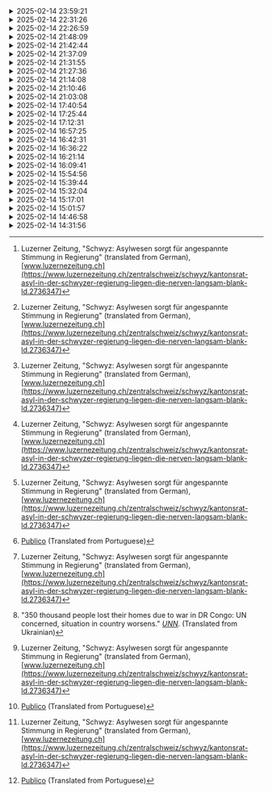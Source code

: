 <details>
<summary>2025-02-14 23:59:21</summary>

# Global Conflicts and Displacement: From Munich to the Congo

## Rising Tensions in Germany as Vehicle Attack Raises Concerns
In a troubling development that underscores the complex intersection of migration and security in Germany, an incident in Munich has sparked renewed debate about extremism and immigration policy. On February 13, 2025, a 24-year-old Afghan man drove a Mini Cooper into a crowd of demonstrating workers, injuring 36 people, including a two-year-old child who remains in critical condition.<br><br>

The incident, which the perpetrator has admitted to, carries apparent religious motivations, with the suspect reportedly shouting "Allahu Akbar" upon arrest. However, prosecutor Gabrielle Tilmann emphasizes that while there's evidence of extremist motivation, there are no links to organized radical networks. Importantly, contrary to initial reports, the attacker was legally residing in Germany and employed as a store clerk, with no prior criminal record.<br><br>

This event occurs against a backdrop of increasing right-wing pressure to restrict migration in Germany. The Christian Democratic Union, led by Friedrich Merz, has proposed controversial measures to limit asylum applications, notably collaborating with the far-right Alternative for Germany party - a concerning development that breaks with Germany's historical "firewall" against far-right political influence.<br><br>

## Crisis Deepens in Eastern DRC as M23 Rebels Force Mass Displacement
In the Democratic Republic of Congo, a humanitarian crisis continues to unfold as the M23 rebel group extends its control in the eastern region. Following their seizure of Goma, which has already resulted in 3,000 deaths, the rebels have now captured the airport outside Bukavu and are threatening the town itself.<br><br>

The situation has become particularly dire for approximately 200,000 civilians at the Bulengo refugee camp near Goma, who have been ordered to evacuate. This forced displacement represents yet another traumatic upheaval for a population that has already endured significant hardship and displacement.<br><br>

The expanding control of M23 rebels in the region poses a severe threat to civilian safety and regional stability, with the potential to create an even larger humanitarian crisis in an already volatile region. The international community's response to this escalating situation remains crucial for the protection of vulnerable populations and the restoration of peace in the area.<br><br>

### Sources:
1. [Proceso](https://www.proceso.com.mx) (translated from Spanish)
2. [Channel 4 News](https://www.channel4.com)

</details>

<details>
<summary>2025-02-14 22:31:26</summary>

# Global Conflicts and Displacement: From Munich to Congo, A Tale of Two Crises

## Religious Extremism Strikes Munich Amid Migration Tensions
In a troubling incident that has intensified Germany's already heated migration debate, an Afghan citizen deliberately drove into a crowd in Munich on February 13, leaving 36 people injured, including a two-year-old child in critical condition. The suspect, initially misidentified as an asylum seeker, was revealed to be a legally employed resident who claimed religious motivation for his actions.<br><br>

The prosecutor's office, led by Gabrielle Tilmann of the Centre for the Fight against Extremism and Terrorism, reported that the suspect admitted to deliberately targeting demonstration participants, citing religious justification. While the incident has been linked to "Islamist" extremism, investigators have found no evidence connecting the perpetrator to organized radical networks.<br><br>

This attack occurs at a critical juncture in German politics, where migration policies are becoming increasingly restrictive. The Christian Democratic Union, led by Friedrich Merz, has proposed measures to severely limit asylum applications, controversially gaining support from the far-right Alternative for Germany party. This political maneuvering represents a concerning shift toward more restrictive immigration policies, potentially undermining Germany's humanitarian commitments and multicultural values.

## Humanitarian Crisis Deepens in Eastern DRC
In a devastating development in the Democratic Republic of Congo, thousands of displaced civilians face renewed displacement as M23 rebels expand their control in the eastern region. Having seized Goma and its surrounding areas, the rebel group has now captured the airport outside Bukavu, threatening the city itself and forcing approximately 200,000 residents of the Bulengo refugee camp to evacuate.<br><br>

The humanitarian impact of this conflict is severe, with an estimated 3,000 people already killed in and around Goma. The forced evacuation of the Bulengo refugee camp represents yet another traumatic displacement for communities already struggling with the effects of ongoing conflict and instability.<br><br>

This situation highlights the urgent need for international intervention and support for displaced populations in the DRC, where cyclical violence continues to uproot communities and perpetuate humanitarian crises.

### Sources:
1. [Proceso](https://www.proceso.com.mx) (translated from Spanish), "Un afgano se adjudica atropellamiento en Múnich; Fiscalía señala motivo de 'extremismo islámico'"

2. [Channel 4 News](https://www.channel4.com), "M23 rebels tell 200,000 to leave DRC refugee camp"

</details>

<details>
<summary>2025-02-14 22:26:59</summary>

# Tensions Rise in Swiss Canton over Asylum Seeker Accommodation and Rights

## Growing Concerns in Schwyz Government and Community

The Swiss Canton of Schwyz is experiencing escalating tensions regarding its asylum policies and accommodation strategies, highlighting the complex challenges facing local governments in managing refugee integration. The situation has become particularly contentious in recent weeks, with government officials showing visible signs of strain in their responses to mounting questions and concerns from local representatives.<br><br>

At the heart of the debate is the Patreshaus in Nuolen, which began housing asylum seekers in early February. The building's conversion into refugee accommodation has sparked heated discussions about proper procedures and permits, with local officials questioning whether the canton adhered to the same stringent building permit requirements that private citizens must follow. Baudirektor André Rüegsegger defended the government's position, explaining that while the Patreshaus is protected as a historical monument, its

</details>

<details>
<summary>2025-02-14 21:48:09</summary>

# Tensions Rise in Swiss Canton over Asylum Seeker Accommodation and Policy Changes

## Growing Strain Between Government and Public<br>
The Swiss canton of Schwyz is experiencing increasing tensions surrounding asylum seeker accommodation and related policies, highlighting the complex challenges faced by local authorities in managing migration issues. The situation has become particularly strained in recent weeks, with government officials showing signs of frustration in their responses to public inquiries and concerns.<br>

## The Patreshaus Controversy<br>
In Nuolen, the conversion of the Patreshaus into asylum seeker accommodation has become a focal point of debate. While the building is listed as a protected monument, Baudirektor André Rüegsegger has clarified that internal renovations are permissible. The government's decision to utilize this space has sparked concerns among local residents, prompting officials to announce enhanced supervision and care measures for the facility's residents.<br>

## Policy Implementation Challenges<br>
A significant policy shift is underway regarding financial support for asylum seekers. The Canton Council has decided to replace cash payments with a payment card system, a change that reflects broader debates about asylum seeker support mechanisms. However, this transition faces implementation challenges, with the government seeking appropriate card partners and working to establish necessary legal frameworks. A pilot program is scheduled to launch in Freienbach before the system's full implementation in the third quarter of 2026.<br>

## Community Integration and Support Measures<br>
In response to community concerns, particularly in Nuolen, the government has committed to implementing an "above-average care key" for asylum seeker accommodation. This progressive approach includes structured daily activities through training and employment programs, alongside regular community engagement through contact groups. These measures demonstrate a commitment to both supporting asylum seekers and addressing local community concerns.<br>

## Administrative Challenges and Future Planning<br>
The ongoing discussions about utilizing existing infrastructure, including the old AHV building in Schwyz, highlight the practical challenges faced by local authorities in meeting their obligations to provide asylum seeker accommodation. While the government must implement federal requirements, the process of identifying and preparing suitable facilities continues to generate debate among local officials and residents.<br>

---

**Sources:**<br>
1. [Luzerner Zeitung](https://www.luzernerzeitung.ch). "Schwyz: Asylwesen sorgt für angespannte Stimmung in Regierung." *Luzerner Zeitung* (translated from German). <https://www.luzernerzeitung.ch/zentralschweiz/schwyz/kantonsrat-asyl-in-der-schwyzer-regierung-liegen-die-nerven-langsam-blank-ld.2736347>

</details>

<details>
<summary>2025-02-14 21:42:44</summary>

# Tensions Rise in Swiss Canton over Asylum Seeker Accommodation and Policy Implementation

## Growing Strain on Local Government and Communities
The Swiss canton of Schwyz is experiencing mounting tensions as local authorities grapple with the challenges of accommodating asylum seekers and implementing new policies. The situation has begun to test the patience of both government officials and residents, highlighting the complex dynamics of refugee integration in small Swiss communities.<br><br>

## Controversy Over the Patreshaus
At the center of the debate is the Patreshaus in Nuolen, where asylum seekers have been housed since early February. The accommodation has sparked controversy regarding building permits and proper documentation, with Baudirektor André Rüegsegger defending the canton's position that the building, while listed as a historical monument, can be internally renovated without extensive documentation. This situation has led to increased community concern, prompting the government to announce enhanced supervision and support measures for residents.[^1]<br><br>

## Policy Implementation Challenges
The canton faces significant hurdles in implementing new asylum policies, particularly regarding a 2024 decision to transition from cash payments to a card-based system for asylum seekers. This progressive measure, aimed at better managing resources while maintaining dignity for asylum seekers, has been delayed due to legal requirements and the need to find appropriate payment system partners. The government's plan to pilot this program in Freienbach by the third quarter of 2026 demonstrates the complex bureaucratic processes involved in implementing humanitarian policies.[^1]<br><br>

## Community Integration and Support
In response to growing community concerns, particularly in Nuolen, the government has committed to implementing an "above-average care key" for asylum seeker support. This includes structured daily activities through training and employment programs, as well as regular community engagement through contact groups. These measures represent a positive step toward fostering integration and addressing local safety concerns while supporting the rights and dignity of asylum seekers.[^1]<br><br>

## Political Tensions and Communication
The situation has revealed strains in political communication, exemplified by the breaking of a "gentlemen's agreement" regarding the proper channels for raising questions about asylum accommodation. This breakdown in traditional protocols reflects the broader tensions surrounding asylum policy implementation and highlights the need for improved dialogue between different levels of government and stakeholders.[^1]<br><br>

[^1]: Luzerner Zeitung, "Schwyz: Asylwesen sorgt für angespannte Stimmung in Regierung" (translated from German), [www.luzernezeitung.ch](https://www.luzernezeitung.ch/zentralschweiz/schwyz/kantonsrat-asyl-in-der-schwyzer-regierung-liegen-die-nerven-langsam-blank-ld.2736347)

</details>

<details>
<summary>2025-02-14 21:37:09</summary>

# Global Humanitarian Crises: Migration Tragedies and Armed Conflicts Shape Early 2024

## Mass Graves Discovery Highlights Libya's Migration Crisis
In a disturbing development that underscores the ongoing humanitarian crisis in North Africa, Libyan authorities have discovered multiple mass graves containing the bodies of migrants, bringing renewed attention to the perilous journey many undertake in search of safety and opportunity. The International Organization for Migration (IOM) reports that at least 55 bodies have been recovered, many bearing gunshot wounds, from various locations across Libya's vast desert regions.<br><br>

The discoveries, made in both southeastern and northwestern parts of the country, reveal the brutal reality faced by migrants at the hands of human trafficking networks. These criminal organizations have exploited Libya's post-2011 instability, turning the nation into a dangerous transit route for those fleeing conflict and poverty in hopes of reaching Europe. Most concerning are reports that victims were subjected to months of detention, torture, and inhumane treatment before their deaths.<br><br>

Local authorities, working alongside international organizations, have launched investigations into these atrocities. The Libyan Public Prosecutor's Office has already ordered the arrest of three individuals connected to a criminal organization involved in migrant smuggling and human trafficking. However, the fate of hundreds more migrants remains unknown, with families losing contact with their loved ones, uncertain whether they have perished at sea or fallen victim to trafficking networks in the Libyan desert.[^1]

## Escalating Conflict in Eastern DR Congo
The Democratic Republic of Congo faces mounting challenges as M23 rebels, allegedly supported by Rwanda, continue their territorial expansion in the eastern region. The recent capture of the strategic Kavumu airport near Bukavu, South Kivu's capital, marks a significant escalation in the conflict that began in 2022. This advancement has forced Congolese military forces to withdraw, potentially leaving the region's 1.3 million residents vulnerable to further instability.<br><br>

The humanitarian impact of this conflict is severe, with the United Nations Refugee Agency reporting approximately 30,000 newly displaced people left without shelter. President Felix Tshisekedi has appealed to the international community for support, warning of the risk of regional escalation at the Munich Security Conference. The situation is further complicated by allegations of Rwanda's involvement, which Kigali denies, claiming instead that it is defending itself against Hutu-led militia threats.<br><br>

Adding another layer of complexity to the crisis, President Tshisekedi has accused former President Joseph Kabila of collaborating with rebels and Rwanda to destabilize the country. This internal political tension, combined with the ongoing military conflict, threatens to further destabilize the region and worsen the humanitarian situation for millions of civilians.[^2]

## Sources
[^1]: [Al Bayan](https://www.albayan.ae) (Translated from Arabic)
[^2]: [Publico](https://www.publico.pt) (Translated from Portuguese)

</details>

<details>
<summary>2025-02-14 21:31:55</summary>

# Crisis and Conflict: Mass Graves in Libya and Escalating Violence in DR Congo

## Humanitarian Crisis Unfolds as Mass Graves Discovered in Libya
The recent discovery of mass graves containing the bodies of migrants in Libya has sparked international concern and calls for investigation. The grim findings highlight the ongoing humanitarian crisis facing migrants attempting to reach Europe through dangerous routes across the Sahara Desert. At least 55 bodies have been recovered from multiple locations, with 28 found in the northwestern region and additional remains discovered in the southeast near Al-Kafra.<br><br>

These tragic discoveries paint a disturbing picture of the brutal treatment faced by migrants at the hands of human trafficking networks. Many of the victims showed signs of gunshot wounds, torture, and inhumane treatment, according to the International Organization for Migration (IOM). The situation has become particularly dire since the 2011 NATO-backed uprising that overthrew Muammar Gaddafi, after which Libya became a primary transit route for those fleeing conflict and poverty.<br><br>

The Libyan Public Prosecutor's Office has launched investigations and arrested three individuals connected to criminal organizations involved in migrant smuggling and human trafficking. However, hundreds of migrants remain unaccounted for, with families losing contact and uncertain whether their loved ones have drowned in the Mediterranean, are buried in the Saharan desert, or remain captive in trafficking networks.

## Escalating Conflict in Eastern DR Congo Threatens Regional Stability
The Democratic Republic of Congo faces mounting challenges as M23 rebels, allegedly supported by Rwanda, advance toward Bukavu, the second-largest city in the country's eastern region. The rebels' recent capture of the strategic Kavumu airport has forced Congolese troops to withdraw, raising concerns about a potential humanitarian catastrophe in a region already grappling with significant displacement.<br><br>

The United Nations Refugee Agency reports approximately 30,000 newly displaced people, adding to Bukavu's existing population of 1.3 million residents. President Felix Tshisekedi has appealed to the international community at the Munich Security Conference, warning of the risk of broader regional conflict and explicitly accusing both Rwanda and former President Joseph Kabila of attempting to destabilize the country.<br><br>

The crisis has become a focal point of regional diplomacy, with the African Union scheduled to address the situation during its annual summit in Addis Ababa. Rwanda continues to deny accusations from the DRC, UN, and Western powers regarding its alleged support of M23, claiming instead that it is defending itself against Hutu-led militia threats.

### Sources:
1. [Al Bayan](https://www.albayan.ae) (translated from Arabic), "Libya.. Investigation to Solve the Mystery of 'Immigrant Graves'"

2. [Publico](https://www.publico.pt) (translated from Portuguese), "Rebels Gain Ground and Force Military Withdrawal from DR Congo"

</details>

<details>
<summary>2025-02-14 21:27:36</summary>

# Trump Administration's Foreign Aid Freeze Threatens Global Humanitarian Programs

## The Dismantling of U.S. Foreign Aid Infrastructure
The Trump administration's recent executive orders have thrown global humanitarian assistance into chaos, effectively dismantling decades of U.S. leadership in international aid. In an unprecedented move, nearly the entire U.S.A.I.D. workforce—approximately 10,000 people—has been furloughed or terminated, with overseas staff ordered to return home. The White House plans to reduce the agency to a skeleton crew of less than 300 people, despite U.S.A.I.D.'s crucial role in serving millions of vulnerable people across 170 countries.<br><br>

## Immediate Impact on Humanitarian Organizations
The repercussions of this 90-day foreign aid freeze have been immediate and severe. Jesuit Refugee Service (J.R.S.), which relies on approximately $18 million in State Department funding, has been forced to lay off 400 staff members globally. The freeze affects over 103,000 refugees directly and an additional 300,000 people indirectly. Catholic Relief Services, which derives nearly half of its $1.2 billion budget from U.S.A.I.D. funding, is also bracing for dramatic workforce reductions.<br><br>

## Global Consequences and Humanitarian Crisis
Alistair Dutton, secretary general of Caritas Internationalis, warns that this halt in U.S.A.I.D. operations "will kill millions of people and condemn hundreds of millions more to lives of dehumanizing poverty." The United States has historically been the world's leading humanitarian donor, contributing $4 out of every $10 in UN-accounted aid. The administrative collapse has left $8.2 billion in humanitarian assistance funds in limbo, with essential supplies at risk of spoilage in warehouses worldwide.<br><br>

## Religious and Moral Dimensions
The controversy has sparked a theological debate, with Vice President JD Vance's attempt to justify the cuts through Catholic teaching (_ordo amoris_) drawing direct criticism from Pope Francis. The Pope emphasized that Christian love isn't limited to concentric circles of care but extends to all, particularly the poorest, referencing the parable of the Good Samaritan. J.R.S. President Kelly Ryan argues that Catholic teaching on solidarity and the common good provides a moral imperative for international humanitarian assistance.<br><br>

## Strategic Implications and Future Concerns
Ryan warns that abandoning these humanitarian commitments could create dangerous power vacuums that rival forces—including China, Russia, and extremist ideologies—might fill. The public-private partnership model, particularly involving faith-based organizations, has proven especially effective in delivering aid, with communities often trusting these organizations more than secular alternatives. Despite the current crisis, J.R.S. remains hopeful about receiving exemptions for their life-saving work, while emphasizing the need to better educate the public about foreign aid's modest budget impact and significant achievements.<br><br>

---

### Sources:
1. [America Magazine](https://www.americamagazine.org) "Report: How Jesuit Refugee Service is responding to the Trump foreign aid freeze," February 14, 2025.

</details>

<details>
<summary>2025-02-14 21:14:08</summary>

# Trump Administration's Foreign Aid Freeze Threatens Global Humanitarian Programs

The Trump administration's recent actions to halt U.S. foreign aid have thrown the global humanitarian community into crisis, with potentially devastating consequences for millions of vulnerable people worldwide. The dramatic shutdown of the U.S. Agency for International Development (USAID) and a 90-day freeze on foreign assistance represents an unprecedented disruption to America's long-standing role as the world's leading humanitarian donor.<br><br>

## The Scale of the Crisis

The administration's decision has effectively dismantled USAID's global workforce, with nearly 10,000 employees being furloughed or terminated, leaving only about 300 staff members. This administrative collapse has left more than $8.2 billion in humanitarian assistance funds in limbo, with essential aid supplies at risk of spoilage in warehouses around the world. The United States has historically provided 40% of all humanitarian aid accounted for by the United Nations, making this sudden withdrawal particularly devastating.<br><br>

## Impact on Catholic and Jesuit Relief Organizations

Catholic relief organizations have been particularly hard hit by this decision. Catholic Relief Services, which received nearly half of its $1.2 billion budget from USAID in 2023, is now facing drastic workforce reductions. Similarly, Jesuit Refugee Service (JRS) stands to lose approximately $18 million in expected funding for crucial programs in Iraq, Chad, South Sudan, Colombia, and other nations where refugees seek protection.<br><br>

The impact is already evident: 400 JRS staff members have been laid off, affecting services to over 103,000 refugees and displaced people directly, with indirect effects reaching an estimated 300,000 more. These programs include essential services such as education for disabled children in South Sudan, support for refugees from Myanmar in Thailand, and assistance to Yazidi and Christian communities in northern Iraq.<br><br>

## The Theological Debate

The controversy has sparked a theological debate within Catholic circles, particularly after Vice President JD Vance attempted to justify the cuts using the concept of _ordo amoris_. Pope Francis himself intervened, rejecting this interpretation and emphasizing that Christian love should not be limited by borders or proximity but should remain open to all, particularly the poorest, citing the parable of the Good Samaritan.<br><br>

## Strategic Implications and Future Concerns

JRS President Kelly Ryan warns that the withdrawal of U.S. humanitarian assistance creates a dangerous vacuum that could be filled by rival powers such as China and Russia, or by extremist ideologies. This shift not only threatens vulnerable populations but also undermines U.S. strategic interests and decades of successful humanitarian diplomacy since the Marshall Plan.<br><br>

The public-private partnership model, particularly involving faith-based organizations, has proven especially effective in delivering humanitarian aid. These organizations often enjoy greater trust from local communities and approach their work as a vocation rather than just a job, leading to more effective outcomes.<br><br>

Despite these challenges, humanitarian organizations remain hopeful that Secretary of State Marco Rubio's promise to issue waivers for "life-saving programs" will help maintain at least some critical services during this period of uncertainty.<br><br>

---

**Sources:**

1. [America Magazine](https://www.americamagazine.org). "Report: How Jesuit Refugee Service is responding to the Trump foreign aid freeze." Accessed February 14, 2025.

</details>

<details>
<summary>2025-02-14 21:10:46</summary>

# Humanitarian Crisis Unfolds at Argentine Embassy in Venezuela as Opposition Members Face Siege

## Diplomatic Standoff Highlights Ongoing Political Persecution

In a disturbing development that underscores the continuing political crisis in Venezuela, five opposition members from María Corina Machado's team have found themselves in an increasingly dire situation while seeking refuge at the Argentine Embassy in Caracas. The individuals - Magalli Meda, Pedro Urruchurtu, Omar González, Claudia Macero, and Humberto Villalobos - have been confined to the diplomatic compound for nearly eleven months, facing what amounts to a siege by the Maduro regime's forces.<br><br>

## Systematic Deprivation of Basic Services

The situation has grown particularly severe in recent months, with the state electricity company Corpoelec removing fuses 83 days ago, effectively cutting power to the diplomatic mission. The refugees are now dependent on a rationed emergency generator to maintain minimal connectivity with the outside world. The Maduro administration's claims about the residence having full services stand in stark contrast to the reality on the ground, where even basic necessities like water have been systematically denied. Water tanker deliveries have been repeatedly blocked, leaving the diplomatic headquarters without this essential resource.<br><br>

## Humanitarian Access Blocked

The regime's tactics extend beyond utility restrictions to include the obstruction of vital medical supplies and food deliveries. Those attempting to bring supplies to the embassy face intimidation and harassment, with individuals being detained for up to two hours and subjected to threats. This systematic intimidation has created a chilling effect, making it increasingly difficult to maintain a reliable supply chain for basic necessities to the refugees.<br><br>

## International Law Violations

The Comando Con Venezuela, a political organization advocating for the refugees, has emphasized that these actions constitute serious violations of both the Vienna Convention on Diplomatic Relations and the Caracas Convention on Diplomatic Asylum. Despite private communications with various members of the diplomatic corps seeking intervention, efforts to resolve the situation have thus far been unsuccessful.<br><br>

## Call for International Intervention

The situation represents a clear example of the Maduro regime's continued persecution of political opposition figures and disregard for international diplomatic protocols. The international community's intervention is urgently needed to address these human rights violations and ensure the safety and well-being of the refugees who have sought protection under diplomatic asylum.<br><br>

### Sources:
1. [La Verdad](https://laverdad.com). "Piden a cuerpo diplomático constatar situación de refugiados en Embajada argentina." (Translated from Spanish)

</details>

<details>
<summary>2025-02-14 21:03:08</summary>

# Crisis Deepens in Central Africa as Conflicts Escalate and Humanitarian Concerns Mount

## M23 Advances in Eastern Congo Spark Regional Tensions
The Democratic Republic of Congo faces mounting pressure as M23 fighters continue their aggressive expansion, most recently seizing a key airport near Bukavu. This strategic capture has raised serious concerns about the potential fall of the South Kivu provincial capital, which would give M23 effective control over the vast Lake Kivu region bordering Rwanda.<br><br>

Congolese President Felix Tshishekedi has explicitly accused Rwanda of harboring "expansionist ambitions" in the mineral-rich region, alleging that Kigali's troops are backing the M23 rebel group. The conflict has evolved beyond a local dispute, with implications for regional stability as several of DRC's nine neighbors, including South Africa, have deployed military forces in the area.<br><br>

The humanitarian impact has been devastating, with nearly 3,000 casualties reported by the UN and approximately 350,000 people displaced. The situation in Goma, recently captured by M23, has become particularly dire, with residents facing water shortages and forced to rely on Lake Kivu for basic needs - the same lake where bodies from recent fighting have been recovered. The UN has warned of a potential cholera outbreak, while the targeting of civilian infrastructure continues to hamper relief efforts.[^1][^3]

## Regional Response and Humanitarian Crisis
African leaders have called for an immediate ceasefire, with outgoing AU chair Moussa Faki Mahamat emphasizing that military campaigns cannot resolve these complex issues. However, diplomatic tensions continue to escalate, with both DRC and Rwanda recalling their ambassadors and DRC closing its airspace to Rwandan aircraft.<br><br>

The crisis has forced hundreds of thousands to flee into overcrowded, unsanitary camps. Burundi briefly closed its borders to fleeing Congolese, unable to manage the influx of refugees. The situation has been further complicated by dozens of mpox patients fleeing hospital isolation units in Goma, raising additional public health concerns.[^1]

## Sudan's Parallel Crisis
Meanwhile, in Sudan, the humanitarian situation continues to deteriorate as the Rapid Support Forces (RSF) launched an attack on the famine-stricken Zamzam displacement camp. This assault comes as the paramilitary group attempts to strengthen its control over the Darfur region, even as it loses ground to the army in Khartoum. The attack on an already vulnerable population demonstrates the increasingly complex nature of humanitarian crises in Central Africa.[^2]

---

### Sources
[^1]: Karp, Paul. "Fears Of Attack Mount In Bukavu As M23 Seize Key Airport." [*International Business Times*](https://www.ibtimes.com.au/fears-attack-mount-bukavu-m23-seize-key-airport-1856200).

[^2]: "Sudan RSF attacks famine-hit camp, battle lines harden." [*Narooma News*](https://www.naroomanewsonline.com.au/story/8893229/sudan-rsf-attacks-famine-hit-camp-battle-lines-harden/).

[^3]: "350 thousand people lost their homes due to war in DR Congo: UN concerned, situation in country worsens." [*UNN*](https://unn.ua/news/350-tysiach-osib-vtratyly-domivky-cherez-viinu-v-dr-konho-v-oon-zanepokoieni-sytuatsiia-u-kraini-pohirshuietsia). (Translated from Ukrainian)

</details>

<details>
<summary>2025-02-14 17:40:54</summary>

# Global Tensions Escalate Across Multiple Fronts as International Community Grapples with Conflict and Diplomacy

## Lebanon-Israel Conflict Continues Despite Ceasefire
The ongoing tensions between Israel and Lebanon have reached a critical point as UN experts voice serious concerns over Israel's failure to respect the November 2024 ceasefire agreement. Despite the agreement requiring Israeli forces to withdraw from South Lebanon within 60 days, military presence and civilian casualties continue to mount. The humanitarian toll has been severe, with at least 57 civilians killed and 260 properties destroyed within the initial 60-day period.<br><br>
The situation has deteriorated further, with Israeli forces maintaining their presence beyond the initial January 26 deadline. When Lebanese civilians attempted to return to their homes in occupied areas, they were met with gunfire, resulting in 24 deaths and 120 injuries. Even after a new withdrawal deadline was set for February 18, 2025, violence persisted, claiming more civilian lives and causing widespread destruction of infrastructure, agricultural land, and housing.<br><br>
The UN experts have expressed particular concern about the use of white phosphorus munitions and the practice of booby-trapping homes, which has rendered entire residential areas unsafe for returning civilians. These actions, combined with access restrictions and systematic destruction of civilian infrastructure, have created what experts characterize as a humanitarian crisis that violates international human rights and humanitarian law.

## Diplomatic Tensions Rise Between US and South Africa
In a significant diplomatic development, US-South Africa relations have become strained following Secretary of State Marco Rubio's controversial decision to skip an upcoming G-20 foreign ministers meeting in Johannesburg. The situation escalated when President Trump offered refugee status to South Africa's Afrikaner ethnic minority, based on what South African officials assert are false claims about land expropriation.<br><br>
The diplomatic rift deepened when Trump ordered a halt to aid to South Africa, citing the country's case against Israel in the International Court of Justice regarding the Gaza conflict. South African President Cyril Ramaphosa has taken a strong stance, declaring that his country won't be bullied by such pressure tactics. The US has since delegated its G-20 representation to Dana Brown, a locally based charge d'affaires, highlighting the growing divide between the two nations.

## Sources:
1. [Palestine Chronicle](https://www.palestinechronicle.com), "UN Experts Urge Israel to Respect Ceasefire, Withdraw from South Lebanon"
2. [Stars and Stripes](https://www.stripes.com), "US sends local diplomat to South Africa G-20 after Rubio snub"
3. [Marianne](https://www.marianne.net) (Translated from French), "Sweden: thanks to a new law, a man was convicted of joining the Islamic State"

</details>

<details>
<summary>2025-02-14 17:25:44</summary>

# European Humanitarian Challenges: From Surveillance to Refugee Crisis

## Surveillance of Humanitarian Workers in Italy
In a concerning development that echoes similar practices across Europe, Italian authorities have been implicated in the surveillance of humanitarian workers and journalists. At the center of this controversy is Luca Casarini, a prominent figure in migrant rescue operations and founder of the rescue ship Mare Ionio. The surveillance was conducted using sophisticated military-grade spyware called "Graphite," developed by Israeli company Paragon Solution.[1]<br><br>

The surveillance operation targeted not only Casarini but also seven other Italian citizens, including Francesco Cancellato, director of the digital newspaper Fanpage, known for its investigations into Georgia Meloni's Fratelli d'Italia party. While the Italian government denies involvement, The Guardian and Haaretz revealed that Paragon had terminated contracts with Italian government agencies due to violations of usage agreements.<br><br>

This systematic monitoring of humanitarian workers and journalists represents a troubling trend in the criminalization of solidarity efforts, particularly concerning those working to save refugees and migrants in the Mediterranean. The targeting of a Libyan journalist who exposed collaborations between Italian secret services and Libyan groups involved in refugee mistreatment further highlights the extent of this surveillance state.

## Ukrainian Refugee Crisis: A Growing Vulnerability
Nearly three years into Russia's invasion of Ukraine, a disturbing trend is emerging as Ukrainian refugees face mounting pressure to return to their war-torn homeland. According to a comprehensive study by the International Federation of Red Cross and Red Crescent Societies (FICR), financial hardship and limited healthcare access are forcing many refugees to make an impossible choice between poverty in exile or danger at home.[2]<br><br>

The study, which surveyed 3,200 refugee families across six European countries and 2,200 returning families, reveals deeply concerning statistics:
- One in three refugees is currently in debt
- 12% are severely overindebted
- Over 25% of returnees have settled in areas near the front lines
- 79% of those in frontline regions report urgent unmet humanitarian needs<br><br>

The situation has been exacerbated by European governments narrowing their application of temporary protection directives, creating new vulnerabilities for refugees. Particularly affected are elderly refugees, many of whom are forced to seek employment well past retirement age to cope with Europe's high cost of living.<br><br>

This crisis represents a failure of international humanitarian support systems, pushing vulnerable populations toward potentially dangerous choices. As Birgitte Bischoff Ebbsen, FICR's regional director for Europe, warns, without urgent funding and political action, refugees are being forced to choose between poverty abroad or dangerous conditions at home.

### Sources
1. [tvxs.gr](https://tvxs.gr) [Translated from Greek]
2. [stirileprotv.ro](https://stirileprotv.ro) [Translated from Romanian]

</details>

<details>
<summary>2025-02-14 17:12:31</summary>

# Global Religious and Humanitarian Organizations Navigate Refugee Support Challenges

## Catholic Charities Defends Migrant Support Against Political Criticism
In a robust defense of their humanitarian mission, U.S. Catholic bishops have strongly refuted claims that Catholic Charities profits from or facilitates illegal immigration. The organization's impressive reach - serving 16 million people and providing 28 million meals - demonstrates their fundamental commitment to helping vulnerable populations regardless of origin.<br><br>

Vice President JD Vance and media personality Laura Ingraham, both Catholics themselves, recently questioned the motives behind Catholic Charities' immigration work, suggesting financial incentives drive their opposition to restrictive immigration policies. However, Bishop Kevin C. Rhoades of Fort Wayne-South Bend emphatically countered these allegations, stating that their immigration and refugee services actually operate at a fiscal deficit and represent only 5% of their total services.<br><br>

The bishops emphasize that their work aligns with Jesus's teachings to "welcome the stranger" while respecting national sovereignty. They maintain a careful balance between supporting vulnerable migrants and operating within legal frameworks, particularly through the U.S. Refugee Admission Program (USRAP), which involves extensive government vetting processes lasting 12-24 months.<br><br>

## Dutch Refugee Organization Wins Temporary Funding Reprieve
In a parallel development in the Netherlands, RefugeeWork (VluchtelingenWerk) has secured a crucial legal victory, temporarily halting proposed funding cuts that would have severely impacted their ability to assist asylum seekers. The Amsterdam court's decision recognizes the "acute interest" in maintaining current funding levels until at least April, preventing an abrupt reduction from 34 to 13 million euros.<br><br>

This ruling ensures the continuation of essential services for refugees in the Netherlands, including legal assistance and organizational support. Frank Candel, the organization's president, emphasized the critical nature of these services within an already strained reception system, highlighting the importance of maintaining independent guidance for refugees while proper arrangements for future support structures are established.<br><br>

The situation reflects a broader global pattern where humanitarian organizations face increasing pressure to maintain vital refugee support services amid funding challenges and political scrutiny. Both cases demonstrate the ongoing tension between humanitarian obligations and political pressures surrounding migration and refugee assistance.

### Sources:
1. [Catholic Standard](https://www.cathstan.org): "Bishops defend Catholic Charities work with migrants, refugees as obedience to Jesus." 
2. [Nieuws.nl](https://nieuws.nl): "VluchtelingenWerk tevreden over uitstel miljoenenbezuiniging." (Translated from Dutch)

</details>

<details>
<summary>2025-02-14 16:57:25</summary>

# JD Vance's Controversial Speech at Munich Security Conference Sparks European Outrage

## Challenging European Democracy and Migration Policies

In a provocative address at the Munich Security Conference, U.S. Vice President JD Vance delivered a contentious speech that has drawn sharp criticism from European leaders and diplomats. Vance's remarks, focusing on what he termed Europe's "threat from within," sparked particular outrage from German officials and highlighted growing tensions in transatlantic relations.<br><br>

The Vice President's speech centered on his assertion that Europe faces greater threats from internal democratic erosion than from external actors like Russia or China. In a particularly controversial moment, Vance explicitly connected Europe's immigration policies to a recent attack in Munich that left 36 people wounded, carried out by an Afghan asylum seeker. This inflammatory rhetoric demonstrates a concerning alignment with far-right narratives that seek to stigmatize refugee and migrant communities, while ignoring the complex socio-economic factors that contribute to migration patterns and integration challenges.<br><br>

## European Response and Democratic Values

German Defense Minister Boris Pistorius led the European response, describing Vance's criticism of European democracy as "unacceptable." Pistorius's impromptu rebuttal highlighted the growing rift between European leaders and the current U.S. administration's approach to international relations. The German minister's comparison of European democratic values with autocratic systems served as a pointed reminder of the importance of maintaining inclusive, progressive societies.<br><br>

The speech has particularly resonated with far-right groups, including Germany's Alternative for Germany (AfD) party, whose co-leader Alice Weidel praised Vance's remarks. This endorsement from a party designated as right-wing extremist by German intelligence raises serious concerns about the U.S. administration's implicit support for anti-democratic forces in Europe.<br><br>

## Implications for International Relations

The timing of Vance's speech, coming shortly after the Trump administration's announcement of bilateral talks with Russia regarding Ukraine, has heightened European concerns about America's commitment to traditional alliances. The speech's reception among European officials, with one senior diplomat describing it as "crazy" and "very dangerous," underscores the growing divide between European and American perspectives on democracy, migration, and security.<br><br>

It's crucial to recognize that such rhetoric not only damages international relationships but also perpetuates harmful narratives about migrants and refugees, who often flee desperate situations in search of safety and dignity. The conflation of migration with security threats represents a dangerous oversimplification of complex global challenges that require nuanced, humanitarian solutions rather than divisive political rhetoric.<br><br>

### Sources:
1. "[JD Vance critica la 'amenaza desde dentro' de Europa](https://www.hoy.com.ni/2025/02/14/jd-vance-critica-la-amenaza-desde-dentro-de-europa/)" *Hoy*, February 14, 2025. [Translated from Spanish]

</details>

<details>
<summary>2025-02-14 16:42:31</summary>

# Global Human Rights and Refugee Protection: From Western Sahara to Ukraine

## Victims of Polisario Seek Justice for Human Rights Violations
In a significant development for human rights advocacy, victims of torture and arbitrary detention from the Tindouf camps gathered in Rabat for a crucial legal meeting organized by the Socialist People's Union Party. The meeting, which brought together political actors and legal activists, shed light on the systematic human rights violations occurring in the Polisario-run Rashid prison.<br><br>

The victims, sharing harrowing testimonies of their experiences, demanded international intervention and accountability. Particularly moving was the testimony of Ayisha al-Ayn, daughter of a former prisoner, who emphasized the particular suffering of Saharan women in detention. The systematic nature of these violations, including forced kidnappings and mysterious deaths, points to a concerning pattern of human rights abuses.<br><br>

Idriss Lachkhar, first writer of the Socialist People's Union Party, emphasized that Algeria bears significant responsibility for these violations, as these camps operate within its territory. The situation presents a unique paradox where Algeria, while claiming to protect refugees, has allowed the construction of prisons where these same "refugees" face torture and inhumane treatment.<br><br>

## Portugal Extends Protection for Ukrainian Refugees
In a demonstration of humanitarian commitment, the Portuguese Parliament has unanimously approved crucial amendments to its temporary protection law for refugees. This legislative change comes as a response to the ongoing Russian invasion of Ukraine, ensuring continued legal protection for the approximately 54,000 Ukrainian refugees who have sought safety in Portugal since 2022.<br><br>

The amendment removes previous temporal limitations that could have placed many Ukrainians in an irregular status. This progressive policy change particularly benefits the 37,000 women and 14,000 children and young people who have found refuge in Portugal. Minister Leitão Amaro emphasized that this decision represents an opportunity for Portugal to demonstrate its commitment to protecting those fleeing unlawful aggression.<br><br>

The legislation's flexibility allows for extensions "beyond those limits" based on the persistence of circumstances warranting such protection, as recognized by the Council of the European Union. This approach ensures a more humane and practical response to the ongoing crisis, prioritizing the safety and stability of displaced Ukrainians.<br><br>

## Sources
1. [Hespress](https://www.hespress.com) (translated from Arabic)
2. [Observador](https://observador.pt) (translated from Portuguese)

</details>

<details>
<summary>2025-02-14 16:36:22</summary>

# Ukrainian Refugees Face Impossible Choice Between Poverty Abroad and Danger at Home

## Financial Crisis Forces Difficult Decisions
Three years after Russia's devastating invasion of Ukraine, a growing humanitarian crisis is forcing many Ukrainian refugees to make an impossible choice: endure poverty in their host countries or return to face danger in their war-torn homeland. The International Federation of Red Cross and Red Crescent Societies (IFRC) has revealed a troubling trend where declining refugee aid, coupled with rising living costs across Europe, is pushing vulnerable populations into increasingly desperate situations.<br><br>

## The Scale of the Crisis
A comprehensive study conducted by the Red Cross, surveying 3,200 refugee households across six European countries and 2,200 returned households in Ukraine, paints a stark picture of the challenges faced by displaced Ukrainians. The data shows that one in three refugees is currently in debt, with 12% facing severe financial difficulties. Particularly concerning is the situation of elderly refugees, who are being forced to seek employment well beyond retirement age simply to make ends meet in their host countries.<br><br>

## The Return Home: A Decision Born of Necessity
While just over half of returning refugees cite family and emotional ties as their motivation for going back to Ukraine, the underlying economic pressures are clear. Approximately 42% returned for work opportunities, 13% for medical care access, and 9% explicitly cited financial constraints abroad as their reason for return. Perhaps most alarming is that over a quarter of returnees have settled in areas near the front lines, where 79% report unmet urgent humanitarian needs. These statistics underscore the desperate nature of their choices.<br><br>

## Healthcare Access: A Critical Concern
The fact that refugees are returning to a war zone to access medical care is particularly troubling. This trend highlights significant gaps in healthcare access for refugees in host countries, forcing them to risk their safety for essential medical treatment. As Birgitte Bischoff Ebbesen, IFRC Regional Director for Europe, emphasizes, "We push people towards an impossible choice: poverty abroad or conditions of insecurity at home."<br><br>

## The Need for Immediate Action
The situation demands urgent attention from the international community. Without immediate funding increases and political action, the humanitarian crisis threatens to worsen, potentially forcing more refugees to return to dangerous conditions in Ukraine. The declining aid support, despite rising living costs, represents a critical failure in the international community's commitment to protecting vulnerable populations displaced by conflict.<br><br>

### Sources:
1. [L'Essentiel](https://www.lessentiel.lu) "Le choix impossible des Ukrainiens: la pauvreté ou l'insécurité" (translated from French)

</details>

<details>
<summary>2025-02-14 16:21:14</summary>

# European Refugee Crisis Deepens: Aid Cuts and Forced Returns Highlight Growing Humanitarian Concerns

## Aid Organizations Face Critical Funding Challenges
The humanitarian landscape in Europe is experiencing significant strain as refugee support organizations grapple with budget cuts and increasing demands. In the Netherlands, a recent court ruling highlighted these challenges when it ordered asylum minister Marjolein Faber to reverse a €21 million budget cut to VluchtelingenWerk, a crucial refugee support organization. The court's decision emphasized the importance of providing adequate transition periods for organizations adapting to funding changes, particularly when such changes affect vulnerable populations.<br><br>
The ruling underscores a broader issue in refugee support systems: the delicate balance between fiscal management and humanitarian obligations. VluchtelingenWerk's situation demonstrates how abrupt funding changes can threaten essential services for asylum seekers, potentially leaving them without adequate legal guidance during critical application processes.[1]

## Ukrainian Refugees Face Impossible Choices
Three years into Russia's invasion of Ukraine, a disturbing trend is emerging as many Ukrainian refugees find themselves forced to return to their war-torn homeland, not out of choice but necessity. The International Federation of Red Cross and Red Crescent Societies (IFRC) reports that financial difficulties and limited access to healthcare in host countries are primary drivers of these returns.<br><br>
The situation reveals a concerning pattern: while 51% of returning refugees cite family ties as their motivation, significant percentages return due to economic pressures. About 42% return for work opportunities, 13% for medical care, and 9% specifically due to financial constraints abroad. Perhaps most alarming is that over a quarter of returnees are settling in areas near the front lines, where 79% report unmet humanitarian needs.<br><br>
The crisis is particularly acute for elderly refugees, who face mounting debt and are often forced to seek employment well beyond retirement age to cope with Europe's high cost of living. One in three refugees is currently in debt, highlighting the severe economic pressures facing displaced Ukrainians. As Birgitte Bischoff Ebbesen, IFRC Regional Director for Europe, poignantly states, refugees are being forced to choose between "poverty abroad or conditions of insecurity at home."[2]

## Sources
1. [NL Times](https://nltimes.nl), "Minister must reverse decision to cut budget of asylum aid organization, court rules," February 14, 2025.

2. [L'Essentiel](https://www.lessentiel.lu), "Le choix impossible des Ukrainiens: la pauvreté ou l'insécurité," February 14, 2025. (Translated from French)

</details>

<details>
<summary>2025-02-14 16:09:41</summary>

# Global Crises: From Munich Attack to Sudan's Humanitarian Emergency

## Car Attack Raises Migration Tensions in Pre-Election Munich
In a troubling incident that threatens to inflame already sensitive debates around migration in Germany, a 24-year-old Afghan refugee allegedly drove into a union demonstration in central Munich, injuring nearly 40 people, including several children. The attack, occurring just 10 days before federal elections, has cast a shadow over campaigns heavily focused on migration policy. While the driver has confessed to deliberately carrying out the attack, it's crucial to approach this incident with nuance and resist the temptation to weaponize it against vulnerable refugee communities who overwhelmingly seek peace and integration in their host countries.<br><br>

## Sudan's Devastating Humanitarian Crisis Deepens
The ongoing civil war in Sudan has precipitated what the African Union now describes as "the world's worst humanitarian crisis." Since April 2023, the conflict between the FSR paramilitaries under Mohamed Hamdane Daglo and the army led by General Abdel Fattah al-Burhane has resulted in approximately 150,000 deaths and forced 12 million people from their homes. The situation in the Nuba Mountains is particularly dire, where around 4 million people, including hundreds of thousands of displaced persons, face severe food insecurity. Children bear the brunt of this crisis, with many suffering from acute malnutrition and related illnesses. The impending seasonal rains threaten to further isolate these vulnerable populations by cutting off vital supply routes.<br><br>

## UAE Steps Forward with Crucial Humanitarian Aid
In a significant development, the United Arab Emirates has emerged as a leading force in addressing Sudan's humanitarian emergency, pledging $200 million in aid and organizing a high-level humanitarian conference in Addis Ababa. The UAE has demonstrated substantial commitment, having already provided $130 million in support, delivered 9,500 tons of food and medical supplies through 148 relief flights, and shipped approximately 1,000 tons of emergency humanitarian equipment. Additionally, they have called for a "humanitarian pause" during Ramadan to facilitate aid delivery to those most in need, particularly women and children who are suffering in unprecedented ways.<br><br>

This comprehensive response from the UAE, while commendable, also highlights the urgent need for greater international involvement in addressing Sudan's crisis. The situation underscores the critical importance of global solidarity and sustained support for populations affected by conflict and displacement.

---
Sources:
1. [The New York Times](https://www.nytimes.com), "Munich Car Attack: What We Know"
2. [Dostor](https://www.dostor.org) (translated from Arabic), "British Telegraph: Sudan's Children Suffering from Famine Amid Ongoing War"
3. [La Razon](https://www.larazon.es) (translated from Spanish), "United Arab Emirates Grants 200 Million Dollars to Sudan"

</details>

<details>
<summary>2025-02-14 15:54:56</summary>

# European Migration Policy Under Scrutiny: Recent Developments in Germany and the Netherlands

## Rising Tensions and Legal Challenges in Refugee Support

The ongoing discourse surrounding refugee rights and migration policies in Europe continues to evolve, with recent developments highlighting the complex challenges faced by both host nations and displaced peoples. In Germany, the aftermath of a recent incident in Munich involving an Afghan resident has sparked renewed debate about migration policies and integration efforts. The case of Farhad N., a 24-year-old Afghan who had established himself with employment and participated in local sports competitions, has been weaponized by right-wing politicians despite evidence suggesting no extremist connections. This incident underscores a broader issue within German society: the failure to adequately address the trauma and needs of those fleeing conflict zones, particularly from Afghanistan.<br><br>

Meanwhile, in the Netherlands, a significant legal battle has emerged over refugee support funding. Minister Faber van Asylum and Migration's attempt to implement substantial cuts to refugee work funding - approximately €21 million - has been temporarily blocked by the Court of Justice. This ruling emphasizes the importance of maintaining essential support services for asylum seekers and highlights the legal obligations nations have to provide adequate assistance to refugees during their asylum procedures.<br><br>

## The Rise of Anti-Immigration Rhetoric and Political Exploitation

Perhaps most concerning is the mainstreaming of far-right terminology and concepts within European political discourse. The term "remigration," popularized by right-wing figures like Martin Sellner, has infiltrated mainstream political discussions, even finding its way into party programs. This shift in political rhetoric, coupled with social media amplification through platforms like X (formerly Twitter), represents a dangerous normalization of extremist viewpoints.<br><br>

The situation in Germany particularly illustrates how mainstream politicians, including those from traditional conservative parties, have begun adopting rhetoric that plays into right-wing narratives. This trend is exemplified by recent statements from Friedrich Merz regarding citizenship revocation for migrant criminals, demonstrating how established political figures increasingly align with far-right positions for political gain.<br><br>

## The Human Cost of Political Posturing

Behind these political debates lies a profound human crisis. Many Afghan refugees, having experienced severe trauma in their homeland and during their journey to Europe, find themselves facing bureaucratic hurdles, social isolation, and inadequate support systems in their host countries. The contrast between the recognition of trauma in Western military personnel who served in Afghanistan and the lack of understanding for those who fled the conflict is particularly striking.<br><br>

The legal challenge in the Netherlands serves as a reminder that refugee support isn't merely a political choice but a legal obligation. The court's decision to maintain current funding levels until proper transition plans are in place demonstrates the essential nature of these support services and the potential harm that hasty policy changes can cause to vulnerable populations.<br><br>

---

**Sources:**

1. [freitag.de](https://www.freitag.de) "München: Wo ist die Anlaufstelle für Afghanen, die viel Gewalt erfahren haben?" (translated from German)

2. [bnr.nl](https://www.bnr.nl) "Faber haalt bakzeil bij rechter, moet bezuiniging VluchtelingenWerk terugdraaien" (translated from Dutch)

</details>

<details>
<summary>2025-02-14 15:39:44</summary>

# Global Migration Crisis Intensifies Amid Political Shifts and Aid Cuts

## Trump's Immigration Policies Reignite Fear in California Communities
In California, immigrant communities are experiencing renewed panic following President Trump's promises of mass deportations. With approximately 1.8 million minors in California either undocumented or living with undocumented family members, the impact on families is profound. The situation particularly affects Latino and Asian American youth, with 32% and 19% respectively living in mixed-status households. In response, California has strengthened its stance as a sanctuary state, with Attorney General Rob Bonta emphasizing that state resources will not support federal immigration enforcement except in cases involving serious crimes.[1]

## Humanitarian Crisis Deepens as Norwegian Refugee Council Faces Devastating Cuts
In a devastating blow to global humanitarian efforts, the Norwegian Refugee Council (NRC) has been forced to cease operations in nearly 20 countries following President Trump's freeze on U.S. aid. This unprecedented situation in the organization's 79-year history has left hundreds of thousands of vulnerable people without crucial assistance. The impact is particularly severe in conflict zones, with 57,000 people along the Russia-Ukraine border losing access to emergency aid and numerous Afghan families losing their sole source of support through local staff layoffs. The organization, which received approximately 1.7 billion kroner ($160 million) from the U.S. last year, is now struggling to maintain its vital operations while facing the possibility of thousands of staff layoffs.[3]

## Bulgarian Refugee Returns Highlight European Migration Challenges
Bulgaria is experiencing a significant shift in refugee dynamics as Germany begins returning Afghan and Syrian refugees via charter flights. This development comes amid broader discussions about Western migration policies and their implementation within Bulgaria. The situation has prompted national security concerns and discussions about Bulgaria's role in potential peace negotiations regarding the Ukraine conflict, highlighting the complex interplay between migration policies and international relations.[2]

## California's Response to Immigration Enforcement
To protect immigrant communities, California has implemented comprehensive policies limiting state and local participation in immigration enforcement. Schools and public institutions are required to follow specific protocols when dealing with immigration authorities, including notifying administrators of ICE presence and protecting student information. The state has also emphasized the importance of family preparedness plans, encouraging immigrant families to establish guardianship arrangements and maintain documentation for their children. These measures reflect California's commitment to protecting immigrant rights while providing practical support to affected families.[1]

---

### Sources:
1. [LaIst](https://laist.com/brief/news/politics/ice-schools-and-children-what-families-should-know)
2. [Sega.bg](https://www.segabg.com) (Translated from Bulgarian)
3. [Fagbevegelse.no](https://frifagbevegelse.no) (Translated from Norwegian)

</details>

<details>
<summary>2025-02-14 15:32:04</summary>

# Global News Roundup: Infrastructure, Crime, and Tragedy Shape International Headlines

## Addressing Displacement in India's Infrastructure Development
In a significant development for displaced communities in Andhra Pradesh, Energy Minister Gottipati Ravi Kumar has made promising commitments to families affected by the Gundlakamma project. During his visit to Yerrabalem village, Kumar inaugurated new infrastructure developments worth ₹20 lakh and pledged comprehensive support for seven affected villages. The minister's intervention comes amid criticism of the previous YSR Congress Party government's handling of the project, highlighting ongoing tensions between infrastructure development and community welfare. The current NDA government, under Chief Minister Nara Chandrababu Naidu, has emphasized its commitment to supporting displaced persons through welfare schemes, despite challenging economic conditions. This situation underscores the complex balance between development initiatives and the rights of displaced communities, particularly in regions experiencing rapid infrastructure growth.[1]

## Major Criminal Arrest Highlights International Law Enforcement Cooperation
In a significant breakthrough for international law enforcement, Spanish authorities have apprehended a high-profile fugitive wanted in connection with 16 murders in Peru. The suspect, identified as the alleged leader of the criminal organization "Los Alfiles," was arrested in Elche, Alicante, following months of coordinated investigation between Spanish and Peruvian authorities. The 46-year-old fugitive's organization was reportedly involved in targeted killings, drug trafficking, and extortion, particularly targeting officials in Callao's provincial municipality. This arrest demonstrates the effectiveness of international police cooperation and Interpol's red notice system in bringing alleged criminals to justice, even when they attempt to evade prosecution by crossing borders.[2]

## Tragic Vehicle Attack in Munich Reveals Challenges in Crisis Communication
A devastating incident in Munich, where a vehicle was driven into a crowd of demonstrators, has highlighted the complexities of crisis communication and the dangers of premature information release. Initial statements by Bavaria's Interior Minister Joachim Herrmann about the perpetrator's background proved to be incorrect and required subsequent revision. The incident, which occurred at Stiglmaierplatz, led to multiple casualties and sparked a broader discussion about the challenges authorities face in managing public information during crisis situations. The police later acknowledged the difficulties of the "chaos phase" immediately following such incidents, emphasizing the importance of careful verification before releasing suspect information. This event has prompted a reassessment of how authorities handle and communicate sensitive information in the immediate aftermath of tragic incidents.[3]

### Sources:
1. [www.thehindu.com](https://www.thehindu.com/news/national/andhra-pradesh/energy-minister-promises-to-solve-problems-of-families-displaced-by-gundlakamma-project/article69219934.ece)
2. [www.lapatilla.com](https://www.lapatilla.com/2025/02/14/detenido-en-espana-un-fugitivo-vinculado-con-16-asesinatos-en-peru/) (translated from Spanish)
3. [www.merkur.de](http://www.merkur.de/lokales/muenchen/chaosphase-nach-muenchner-anschlag-erst-am-abend-werden-taeter-aussagen-richtiggestellt-93572697.html) (translated from German)

</details>

<details>
<summary>2025-02-14 15:17:01</summary>

# Rise of UK Reform Party Signals Growing Right-Wing Populism in Wales

## Local Victory Reveals National Strategy

In a concerning development for progressive politics in the United Kingdom, the far-right Reform Party has secured a significant victory in the Welsh district of Trevethin and Penygarn. Stuart Keyte, a former member of Britain's elite Parachute Regiment, won a local council seat with 457 votes, marking the party's first electoral success in Wales. While the turnout was notably low—less than a quarter of eligible voters participated—this victory signals a worrying trend in British politics.<br><br>

## Exploiting Economic Hardship

The Reform Party, led by Brexit champion and Trump ally Nigel Farage, has strategically targeted economically disadvantaged regions, capitalizing on the genuine struggles of communities affected by deindustrialization. In Trevethin and Penygarn, the loss of traditional industries has left a void that populist rhetoric seeks to fill. Rather than addressing the systemic issues that have led to economic decline, the party diverts attention to divisive topics like immigration while superficially focusing on local concerns such as street maintenance and public services.<br><br>

## The Dangerous Rise of Right-Wing Populism

The party's approach of coupling local grievances with anti-immigrant sentiment represents a troubling pattern seen across Europe. While candidates like Keyte claim to focus on immediate community issues, the underlying narrative promotes a harmful agenda that scapegoats asylum seekers and immigrants for systemic problems. This is particularly evident in the comments of former Labour voters like Christopher Jennings, who have been swayed by rhetoric linking government benefits with immigration policies.<br><br>

## A Call for Progressive Response

The success of the Reform Party should serve as a wake-up call for progressive forces in British politics. Rather than allowing right-wing populists to exploit economic hardship, there needs to be a renewed focus on addressing the root causes of community decline and offering genuine solutions that don't marginalize vulnerable populations. The Labour Party's apparent disconnection from its traditional base in areas like Wales requires urgent attention and a recommitment to progressive values that protect and uplift all members of society.<br><br>

---

**Sources:**

1. ["El Partido Reformista de Extrema Derecha del Reino Unido gana a algunos votantes laboristas,"](https://www.hoy.com.ni/2025/02/14/el-partido-reformista-de-extrema-derecha-del-reino-unido-gana-a-algunos-votantes-laboristas/) *Hoy*, February 14, 2025. [Translated from Spanish] www.hoy.com.ni

</details>

<details>
<summary>2025-02-14 15:01:57</summary>

# Global Challenges: Economic Hardship and Security Concerns Shape Communities

## Crisis in South Sudan: Economic Struggles and Community Safety
In South Sudan's capital city of Juba, the Kasire community faces mounting challenges as economic hardship fuels an increase in criminal activity. The situation has become so dire that residents are forced to make impossible choices, surviving on single daily meals and adapting their behaviors to avoid potential violence. According to local women's leader Hellen Dudu, families are struggling to afford basic necessities like water, while children's education suffers amid the crisis. The security situation has deteriorated to the point where some residents have resorted to extreme measures, such as using bottles for nighttime urination rather than risking trips to outdoor facilities.[^1]

The United Nations Mission in South Sudan (UNMISS) has taken an active role in addressing these challenges through community outreach and peacebuilding initiatives. At a recent event attended by 70 community leaders, UNMISS Chief of Protection Julie Kiwanuka emphasized the importance of collaborative efforts between local communities and security services to ensure sustainable peace. The mission is particularly focused on supporting the implementation of the Revitalized Peace Agreement, with an eye toward ensuring successful elections in December 2026.

## Incident in Munich: Examining Migration and Security
A concerning incident in Munich has brought attention to the complex intersection of migration, integration, and security in Germany. A 24-year-old Afghan refugee, Farhad N., was arrested following an incident where his vehicle struck protesters participating in a Verdi Workers' Union strike, resulting in over 30 injuries. The case presents a nuanced situation that requires careful consideration of various factors, including integration processes and support systems for refugees.[^2]

The individual's history in Germany, beginning with his arrival as a minor in 2016, reflects the complicated nature of asylum processes and integration. Despite having his asylum application rejected in 2020, he remained in Germany under a temporary residence permit that allowed him to work and participate in society. Prior to the incident, he had established himself as a security company employee and maintained an active social media presence, showing signs of integration into Western society.

While German authorities are investigating potential extremist connections, it's crucial to approach this incident with a balanced perspective that considers both security concerns and the broader context of refugee integration and support systems in European societies.

## Looking Forward: Solutions and Support
Both situations, while distinct, highlight the critical importance of comprehensive support systems for vulnerable populations and the need for collaborative approaches to community safety and stability. In South Sudan, international organizations are working alongside local leaders to build sustainable peace and security frameworks. Meanwhile, in Germany, the incident underscores the importance of robust integration programs and support systems for refugee populations.

The path forward requires careful consideration of both immediate security needs and long-term solutions that address underlying economic and social challenges. This includes ensuring adequate resources for peace-building initiatives, supporting vulnerable populations, and maintaining open dialogue between communities and authorities.

[^1]: [unmiss.unmissions.org](https://unmiss.unmissions.org/economic-hardship-and-insecurity-create-challenges-kasire-residents)

[^2]: [thetoc.gr](https://www.thetoc.gr/diethni/article/poios-einai-o-mponti-mpilnter-sekiouritas-apo-to-afganistan-pou-tromokratise-to-monaxo---erixe-mini-cooper-se-diadilotes/) (Translated from Greek)

</details>

<details>
<summary>2025-02-14 14:46:58</summary>

# Recent Events Highlight Ongoing Challenges in European Migration and Historical Memory

## Munich Attack Raises Questions About Integration and Response

In a troubling incident that has reignited debates around migration and security in Germany, a 24-year-old Afghan refugee named Farhad Noorie has admitted to deliberately driving into a crowd in Munich, injuring 36 people, including a two-year-old girl. While authorities have indicated possible Islamist motivations, it's crucial to approach this incident with nuance and avoid broad generalizations about refugee communities.[1][2]

The incident has unfortunately become politicized ahead of February 23rd elections, with conservative parties attempting to capitalize on security concerns. However, it's important to note that Noorie, who arrived in Germany as an unaccompanied minor at age 16, had been legally residing in the country with work authorization and no prior criminal record beyond a minor administrative issue with unemployment registration.

## The Complex Legacy of Post-War Displacement in Italy

The commemoration of Italy's "Day of Remembrance" on February 10th brings to light a complex historical narrative of displacement and suffering that deserves greater attention. The period following 1943 saw the displacement of over 300,000 Jewish and Dalmatian refugees, who faced marginalization and rejection even within Italy. This historical episode highlights the ongoing challenges faced by displaced peoples and the importance of maintaining historical memory.[3]

The treatment of these refugees, who were often "ghettoized and dispersed," bears striking parallels to contemporary challenges faced by refugee communities across Europe. The continued lack of recognition and compensation for those displaced during this period serves as a reminder of the importance of addressing historical injustices and ensuring proper support for displaced populations.

## Sources

1. [dnevnik.bg](https://www.dnevnik.bg) (translated from Bulgarian)
2. [dire.it](https://www.dire.it) (translated from Italian)
3. [politicamentecorretto.com](https://www.politicamentecorretto.com) (translated from Italian)

</details>

<details>
<summary>2025-02-14 14:31:56</summary>

# Immigration Debates Heat Up Across Europe as Communities Grapple with Asylum Policies

## UK Parliament Confronts Heated Exchange Over Refugee Rights

In a tense moment during BBC Question Time, a confrontation between Conservative MP Danny Kruger and an audience member highlighted the ongoing debate surrounding immigration and asylum rights in the United Kingdom. The exchange became particularly heated when Kruger, son of Great British Bake Off presenter Prue Leith and co-founder of the New Conservatives faction, claimed that entering the UK through unofficial channels was illegal and should result in deportation.

The audience member's passionate rebuttal - "It's not illegal to claim asylum. You're lying" - underscored a crucial point often overlooked in immigration debates: the legal right to seek asylum is protected under international law. The exchange highlighted the concerning trend of dehumanizing rhetoric used against refugees, with the audience member expressing disgust at how human beings seeking safety are often portrayed as "invaders."

Kruger's subsequent argument about the existence of 100 million potential refugee status qualifiers worldwide, while acknowledging Britain's "genuine obligation" to help, seemed to deflect from the immediate humanitarian concerns. The audience member astutely pointed out that countries closer to conflict zones typically shoulder a far greater responsibility for refugee reception than the UK, challenging the notion that Britain's response has been particularly generous.

## Dutch Community Seeks Balanced Approach to Asylum Reception

In the Netherlands, a different approach to asylum seeker accommodation is emerging in the municipality of Molenlanden. The action group "Hear To Us" has demonstrated a more constructive, albeit cautious, stance toward asylum seeker reception. Following the withdrawal of plans to house underage asylum seekers in Hoornaar's former town hall, the group has offered to participate in developing a more balanced distribution strategy across the entire municipality.

This development represents a potentially positive shift from outright opposition to collaborative problem-solving, though it comes with the clear condition that any future reception must be evenly distributed throughout the region. The group's continued opposition to concentrated settlement in Hoornaar specifically, while offering to engage in broader municipal solutions, illustrates the complex dynamics of local communities grappling with their role in addressing global humanitarian responsibilities.

## The Broader Context: Housing and Human Rights

The UK discussion particularly illuminated the intersection of immigration policy with broader social issues, notably the housing crisis. The audience member's reference to the dramatic decline in council house construction since Margaret Thatcher's tenure - from 5 million units to just 250,000 - effectively challenged the common narrative that blames immigrants for housing shortages. This perspective highlights how anti-immigrant rhetoric often serves to deflect attention from domestic policy failures and structural inequalities.

These debates, whether in the UK or the Netherlands, reflect a broader European struggle to balance humanitarian obligations with local community concerns. The contrast between reactionary political rhetoric and grassroots efforts to find workable solutions underscores the importance of maintaining focus on the fundamental human rights at stake in these discussions.

---

Sources:

1. [leftfootforward.org](https://leftfootforward.org/2025/02/question-time-audience-member-slams-tory-mp-for-lying-about-immigration/)

2. [hetkontakt.nl](https://www.hetkontakt.nl/alblasserwaard/nieuws/415643/hoor-naar-ons-biedt-aan-mee-te-denken-over-opvang-asielzoeker) (translated from Dutch)

</details>

